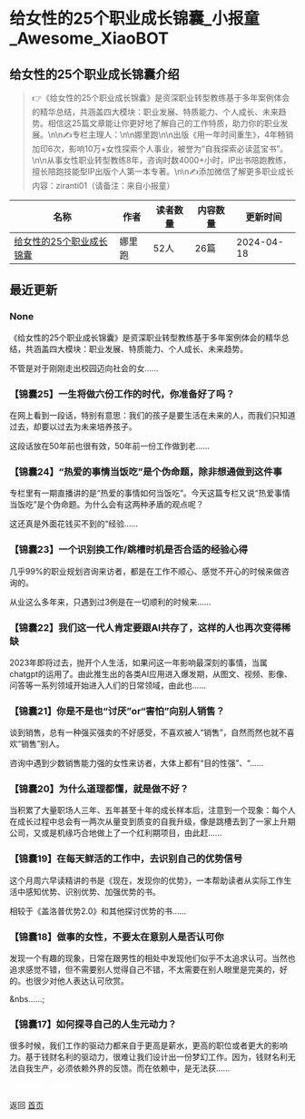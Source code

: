 # 给女性的25个职业成长锦囊_小报童_Awesome_XiaoBOT

## 给女性的25个职业成长锦囊介绍
> 👉《给女性的25个职业成长锦囊》是资深职业转型教练基于多年案例体会的精华总结，共涵盖四大模块：职业发展、特质能力、个人成长、未来趋势。相信这25篇文章能让你更好地了解自己的工作特质，助力你的职业发展。\n\n✍️专栏主理人：\n\n娜里跑\n\n出版《用一年时间重生》，4年畅销加印6次，影响10万+女性探索个人事业，被誉为“自我探索必读蓝宝书”。\n\n从事女性职业转型教练8年，咨询时数4000+小时，IP出书陪跑教练，擅长陪跑技能型IP出版个人第一本专著。\n\n✍️添加微信了解更多职业成长内容：ziranti01（请备注：来自小报童）  
  


|名称|作者|读者数量|内容数量|更新时间|
|---|---|---|---|---|
|[给女性的25个职业成长锦囊](https://xiaobot.net/p/25ge?refer=0b133df9-27dc-423b-8101-639049001c13)|娜里跑|52人|26篇|2024-04-18|

## 最近更新
### None

《给女性的25个职业成长锦囊》是资深职业转型教练基于多年案例体会的精华总结，共涵盖四大模块：职业发展、特质能力、个人成长、未来趋势。

不管是对于刚刚走出校园迈向社会的女......

### 【锦囊25】一生将做六份工作的时代，你准备好了吗？

在网上看到一段话，特别有意思：我们的孩子是要生活在未来的人，而我们只知道过去，却要以过去为未来培养孩子。



这段话放在50年前也很有效，50年前一份工作做到老......

### 【锦囊24】“热爱的事情当饭吃”是个伪命题，除非想通做到这件事

专栏里有一期直播讲的是“热爱的事情如何当饭吃”。今天这篇专栏又说“热爱事情当饭吃”是个伪命题。为什么会有这两种矛盾的观点呢？



这还真是外面花钱买不到的“经验......

### 【锦囊23】一个识别换工作/跳槽时机是否合适的经验心得

几乎99%的职业规划咨询来访者，都是在工作不顺心、感觉不开心的时候来做咨询的。



从业这么多年来，只遇到过3例是在一切顺利的时候来......

### 【锦囊22】我们这一代人肯定要跟AI共存了，这样的人也再次变得稀缺

2023年即将过去，抛开个人生活，如果问这一年影响最深刻的事情，当属chatgpt的运用了。由此推生出的各类AI应用进入爆发期，从图文、视频、影像、问答等一系列领域开始进入人们的日常领域，由此也......

### 【锦囊21】你是不是也“讨厌”or“害怕”向别人销售？

谈到销售，总有一种强买强卖的不好感受，不喜欢被人“销售”，自然而然也就不喜欢“销售”别人。



咨询中遇到少数销售能力强的女性来访者，大体上都有“目的性强”、“......

### 【锦囊20】为什么道理都懂，就是做不好？

当积累了大量职场人三年、五年甚至十年的成长样本后，注意到一个现象：每个人在成长过程中总会有一两次从量变到质变的自我升级，像是跳槽去到了一家上升期公司，又或是机缘巧合地做上了一个红利期项目，由此赶......

### 【锦囊19】在每天鲜活的工作中，去识别自己的优势信号

这个月周六早读精讲的书是《现在，发现你的优势》，一本帮助读者从实际工作生活中感知优势、识别优势、加强优势的书。



相较于《盖洛普优势2.0》和其他探讨优势的书......

### 【锦囊18】做事的女性，不要太在意别人是否认可你

发现一个有趣的现象，日常在跟男性的相处中发现他们似乎不太追求认可。当然也追求感觉不错，但不需要别人觉得自己不错，不太需要在别人眼里是完美的，好的。也很少对他人表达认可欣赏。

&nbs......;

### 【锦囊17】如何探寻自己的人生元动力？

很多时候，我们工作的驱动力都来自于更高是薪水，更高的职位或者更大的影响力。基于钱财名利的驱动力，很难让我们设计出一份梦幻工作。因为，钱财名利无法自我生产，必须依赖外界的反馈。而在依赖中，是无法获......


<a href="https://github.com/Reno9527/awesome-xiaobot" style="color: white; text-decoration: none;">awesome-xiaobot</a>

返回 [首页](../README.md)
